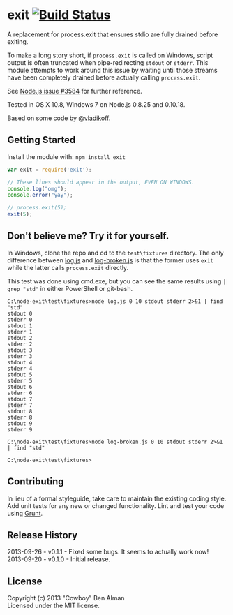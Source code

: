 # exit [![Build Status](https://secure.travis-ci.org/cowboy/node-exit.png?branch=master)](http://travis-ci.org/cowboy/node-exit)

A replacement for process.exit that ensures stdio are fully drained before exiting.

To make a long story short, if `process.exit` is called on Windows, script output is often truncated when pipe-redirecting `stdout` or `stderr`. This module attempts to work around this issue by waiting until those streams have been completely drained before actually calling `process.exit`.

See [Node.js issue #3584](https://github.com/joyent/node/issues/3584) for further reference.

Tested in OS X 10.8, Windows 7 on Node.js 0.8.25 and 0.10.18.

Based on some code by [@vladikoff](https://github.com/vladikoff).

## Getting Started
Install the module with: `npm install exit`

```javascript
var exit = require('exit');

// These lines should appear in the output, EVEN ON WINDOWS.
console.log("omg");
console.error("yay");

// process.exit(5);
exit(5);
```

## Don't believe me? Try it for yourself.

In Windows, clone the repo and cd to the `test\fixtures` directory. The only difference between [log.js](test/fixtures/log.js) and [log-broken.js](test/fixtures/log-broken.js) is that the former uses `exit` while the latter calls `process.exit` directly.

This test was done using cmd.exe, but you can see the same results using `| grep "std"` in either PowerShell or git-bash.

```
C:\node-exit\test\fixtures>node log.js 0 10 stdout stderr 2>&1 | find "std"
stdout 0
stderr 0
stdout 1
stderr 1
stdout 2
stderr 2
stdout 3
stderr 3
stdout 4
stderr 4
stdout 5
stderr 5
stdout 6
stderr 6
stdout 7
stderr 7
stdout 8
stderr 8
stdout 9
stderr 9

C:\node-exit\test\fixtures>node log-broken.js 0 10 stdout stderr 2>&1 | find "std"

C:\node-exit\test\fixtures>
```

## Contributing
In lieu of a formal styleguide, take care to maintain the existing coding style. Add unit tests for any new or changed functionality. Lint and test your code using [Grunt](http://gruntjs.com/).

## Release History
2013-09-26 - v0.1.1 - Fixed some bugs. It seems to actually work now!  
2013-09-20 - v0.1.0 - Initial release.

## License
Copyright (c) 2013 "Cowboy" Ben Alman  
Licensed under the MIT license.
